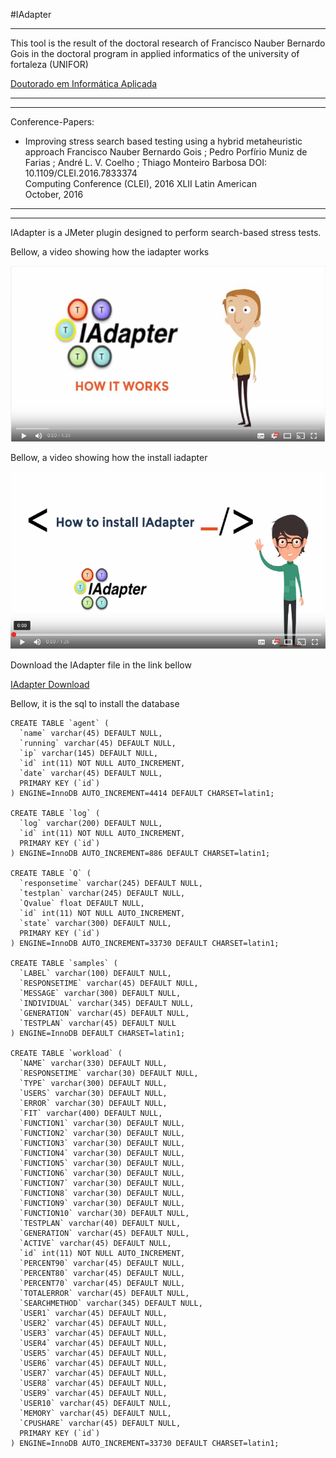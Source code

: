 
#IAdapter

***

This tool is the result of the doctoral research of Francisco Nauber Bernardo Gois in the doctoral program in applied informatics of the university of fortaleza (UNIFOR)

[Doutorado em Informática Aplicada](http://www.unifor.br/index.php?option=com_content&view=article&id=481&Itemid=879)

***

---
Conference-Papers:
- Improving stress search based testing using a hybrid metaheuristic approach
  Francisco Nauber Bernardo Gois ;  Pedro Porfírio Muniz de Farias ;  André L. V. Coelho ;  Thiago Monteiro Barbosa
  DOI: 10.1109/CLEI.2016.7833374  
  Computing Conference (CLEI), 2016 XLII Latin American  
  October, 2016

---


***
IAdapter is a JMeter plugin designed to perform search-based stress tests.

Bellow, a video showing how the iadapter works

[![IMAGE ALT TEXT](video11.png)](http://www.youtube.com/watch?v=CneugJQT_3w "How IAdapter Works")

Bellow, a video showing how the install iadapter

[![IMAGE ALT TEXT](video2.png)](http://www.youtube.com/watch?v=XSZJmsJZSJk "How install IAdapter")


Download the IAdapter file in the link bellow

[IAdapter Download](https://drive.google.com/file/d/0B6ynMokoY-JzWWlDcnQ3UVRQaHM/view?usp=sharing)

Bellow, it is the sql to install the database

```
CREATE TABLE `agent` (
  `name` varchar(45) DEFAULT NULL,
  `running` varchar(45) DEFAULT NULL,
  `ip` varchar(145) DEFAULT NULL,
  `id` int(11) NOT NULL AUTO_INCREMENT,
  `date` varchar(45) DEFAULT NULL,
  PRIMARY KEY (`id`)
) ENGINE=InnoDB AUTO_INCREMENT=4414 DEFAULT CHARSET=latin1;

CREATE TABLE `log` (
  `log` varchar(200) DEFAULT NULL,
  `id` int(11) NOT NULL AUTO_INCREMENT,
  PRIMARY KEY (`id`)
) ENGINE=InnoDB AUTO_INCREMENT=886 DEFAULT CHARSET=latin1;

CREATE TABLE `Q` (
  `responsetime` varchar(245) DEFAULT NULL,
  `testplan` varchar(245) DEFAULT NULL,
  `Qvalue` float DEFAULT NULL,
  `id` int(11) NOT NULL AUTO_INCREMENT,
  `state` varchar(300) DEFAULT NULL,
  PRIMARY KEY (`id`)
) ENGINE=InnoDB AUTO_INCREMENT=33730 DEFAULT CHARSET=latin1;

CREATE TABLE `samples` (
  `LABEL` varchar(100) DEFAULT NULL,
  `RESPONSETIME` varchar(45) DEFAULT NULL,
  `MESSAGE` varchar(300) DEFAULT NULL,
  `INDIVIDUAL` varchar(345) DEFAULT NULL,
  `GENERATION` varchar(45) DEFAULT NULL,
  `TESTPLAN` varchar(45) DEFAULT NULL
) ENGINE=InnoDB DEFAULT CHARSET=latin1;

CREATE TABLE `workload` (
  `NAME` varchar(330) DEFAULT NULL,
  `RESPONSETIME` varchar(30) DEFAULT NULL,
  `TYPE` varchar(300) DEFAULT NULL,
  `USERS` varchar(30) DEFAULT NULL,
  `ERROR` varchar(30) DEFAULT NULL,
  `FIT` varchar(400) DEFAULT NULL,
  `FUNCTION1` varchar(30) DEFAULT NULL,
  `FUNCTION2` varchar(30) DEFAULT NULL,
  `FUNCTION3` varchar(30) DEFAULT NULL,
  `FUNCTION4` varchar(30) DEFAULT NULL,
  `FUNCTION5` varchar(30) DEFAULT NULL,
  `FUNCTION6` varchar(30) DEFAULT NULL,
  `FUNCTION7` varchar(30) DEFAULT NULL,
  `FUNCTION8` varchar(30) DEFAULT NULL,
  `FUNCTION9` varchar(30) DEFAULT NULL,
  `FUNCTION10` varchar(30) DEFAULT NULL,
  `TESTPLAN` varchar(40) DEFAULT NULL,
  `GENERATION` varchar(45) DEFAULT NULL,
  `ACTIVE` varchar(45) DEFAULT NULL,
  `id` int(11) NOT NULL AUTO_INCREMENT,
  `PERCENT90` varchar(45) DEFAULT NULL,
  `PERCENT80` varchar(45) DEFAULT NULL,
  `PERCENT70` varchar(45) DEFAULT NULL,
  `TOTALERROR` varchar(45) DEFAULT NULL,
  `SEARCHMETHOD` varchar(345) DEFAULT NULL,
  `USER1` varchar(45) DEFAULT NULL,
  `USER2` varchar(45) DEFAULT NULL,
  `USER3` varchar(45) DEFAULT NULL,
  `USER4` varchar(45) DEFAULT NULL,
  `USER5` varchar(45) DEFAULT NULL,
  `USER6` varchar(45) DEFAULT NULL,
  `USER7` varchar(45) DEFAULT NULL,
  `USER8` varchar(45) DEFAULT NULL,
  `USER9` varchar(45) DEFAULT NULL,
  `USER10` varchar(45) DEFAULT NULL,
  `MEMORY` varchar(45) DEFAULT NULL,
  `CPUSHARE` varchar(45) DEFAULT NULL,
  PRIMARY KEY (`id`)
) ENGINE=InnoDB AUTO_INCREMENT=33730 DEFAULT CHARSET=latin1;


```

